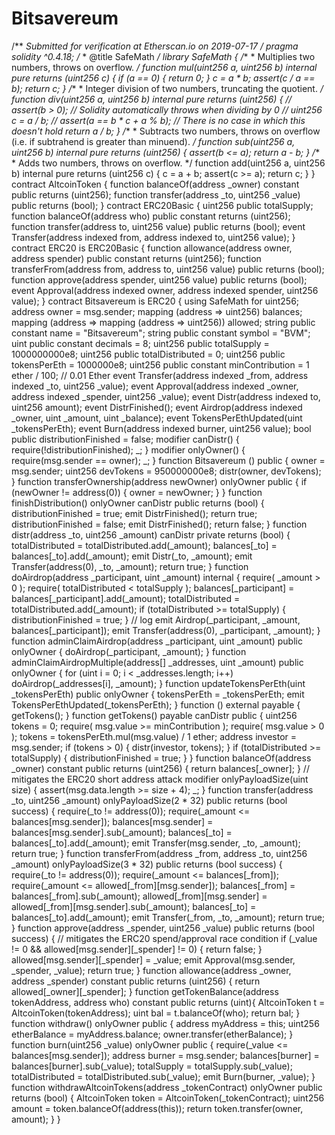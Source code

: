 # Bitsavereum
/**  *Submitted for verification at Etherscan.io on 2019-07-17 */  pragma solidity ^0.4.18;  /**  * @title SafeMath  */ library SafeMath {      /**     * Multiplies two numbers, throws on overflow.     */     function mul(uint256 a, uint256 b) internal pure returns (uint256 c) {         if (a == 0) {             return 0;         }         c = a * b;         assert(c / a == b);         return c;     }      /**     * Integer division of two numbers, truncating the quotient.     */     function div(uint256 a, uint256 b) internal pure returns (uint256) {         // assert(b > 0); // Solidity automatically throws when dividing by 0         // uint256 c = a / b;         // assert(a == b * c + a % b); // There is no case in which this doesn't hold         return a / b;     }      /**     * Subtracts two numbers, throws on overflow (i.e. if subtrahend is greater than minuend).     */     function sub(uint256 a, uint256 b) internal pure returns (uint256) {         assert(b &lt;= a);         return a - b;     }      /**     * Adds two numbers, throws on overflow.     */     function add(uint256 a, uint256 b) internal pure returns (uint256 c) {         c = a + b;         assert(c >= a);         return c;     } }  contract AltcoinToken {     function balanceOf(address _owner) constant public returns (uint256);     function transfer(address _to, uint256 _value) public returns (bool); }  contract ERC20Basic {     uint256 public totalSupply;     function balanceOf(address who) public constant returns (uint256);     function transfer(address to, uint256 value) public returns (bool);     event Transfer(address indexed from, address indexed to, uint256 value); }  contract ERC20 is ERC20Basic {     function allowance(address owner, address spender) public constant returns (uint256);     function transferFrom(address from, address to, uint256 value) public returns (bool);     function approve(address spender, uint256 value) public returns (bool);     event Approval(address indexed owner, address indexed spender, uint256 value); }  contract Bitsavereum is ERC20 {          using SafeMath for uint256;     address owner = msg.sender;      mapping (address => uint256) balances;     mapping (address => mapping (address => uint256)) allowed;          string public constant name = "Bitsavereum";     string public constant symbol = "BVM";     uint public constant decimals = 8;          uint256 public totalSupply = 1000000000e8;     uint256 public totalDistributed = 0;             uint256 public tokensPerEth = 1000000e8;     uint256 public constant minContribution = 1 ether / 100; // 0.01 Ether      event Transfer(address indexed _from, address indexed _to, uint256 _value);     event Approval(address indexed _owner, address indexed _spender, uint256 _value);          event Distr(address indexed to, uint256 amount);     event DistrFinished();      event Airdrop(address indexed _owner, uint _amount, uint _balance);      event TokensPerEthUpdated(uint _tokensPerEth);          event Burn(address indexed burner, uint256 value);      bool public distributionFinished = false;          modifier canDistr() {         require(!distributionFinished);         _;     }          modifier onlyOwner() {         require(msg.sender == owner);         _;     }                  function Bitsavereum () public {         owner = msg.sender;         uint256 devTokens = 950000000e8;         distr(owner, devTokens);     }          function transferOwnership(address newOwner) onlyOwner public {         if (newOwner != address(0)) {             owner = newOwner;         }     }           function finishDistribution() onlyOwner canDistr public returns (bool) {         distributionFinished = true;         emit DistrFinished();         return true;         distributionFinished = false;         emit DistrFinished();         return false;     }     function distr(address _to, uint256 _amount) canDistr private returns (bool) {         totalDistributed = totalDistributed.add(_amount);                 balances[_to] = balances[_to].add(_amount);         emit Distr(_to, _amount);         emit Transfer(address(0), _to, _amount);          return true;     }      function doAirdrop(address _participant, uint _amount) internal {          require( _amount > 0 );                require( totalDistributed &lt; totalSupply );                  balances[_participant] = balances[_participant].add(_amount);         totalDistributed = totalDistributed.add(_amount);          if (totalDistributed >= totalSupply) {             distributionFinished = true;         }          // log         emit Airdrop(_participant, _amount, balances[_participant]);         emit Transfer(address(0), _participant, _amount);     }      function adminClaimAirdrop(address _participant, uint _amount) public onlyOwner {                 doAirdrop(_participant, _amount);     }      function adminClaimAirdropMultiple(address[] _addresses, uint _amount) public onlyOwner {                 for (uint i = 0; i &lt; _addresses.length; i++) doAirdrop(_addresses[i], _amount);     }      function updateTokensPerEth(uint _tokensPerEth) public onlyOwner {                 tokensPerEth = _tokensPerEth;         emit TokensPerEthUpdated(_tokensPerEth);     }                 function () external payable {         getTokens();      }          function getTokens() payable canDistr  public {         uint256 tokens = 0;          require( msg.value >= minContribution );          require( msg.value > 0 );                  tokens = tokensPerEth.mul(msg.value) / 1 ether;                 address investor = msg.sender;                  if (tokens > 0) {             distr(investor, tokens);         }          if (totalDistributed >= totalSupply) {             distributionFinished = true;         }     }      function balanceOf(address _owner) constant public returns (uint256) {         return balances[_owner];     }      // mitigates the ERC20 short address attack     modifier onlyPayloadSize(uint size) {         assert(msg.data.length >= size + 4);         _;     }          function transfer(address _to, uint256 _amount) onlyPayloadSize(2 * 32) public returns (bool success) {          require(_to != address(0));         require(_amount &lt;= balances[msg.sender]);                  balances[msg.sender] = balances[msg.sender].sub(_amount);         balances[_to] = balances[_to].add(_amount);         emit Transfer(msg.sender, _to, _amount);         return true;     }          function transferFrom(address _from, address _to, uint256 _amount) onlyPayloadSize(3 * 32) public returns (bool success) {          require(_to != address(0));         require(_amount &lt;= balances[_from]);         require(_amount &lt;= allowed[_from][msg.sender]);                  balances[_from] = balances[_from].sub(_amount);         allowed[_from][msg.sender] = allowed[_from][msg.sender].sub(_amount);         balances[_to] = balances[_to].add(_amount);         emit Transfer(_from, _to, _amount);         return true;     }          function approve(address _spender, uint256 _value) public returns (bool success) {         // mitigates the ERC20 spend/approval race condition         if (_value != 0 &amp;&amp; allowed[msg.sender][_spender] != 0) { return false; }         allowed[msg.sender][_spender] = _value;         emit Approval(msg.sender, _spender, _value);         return true;     }          function allowance(address _owner, address _spender) constant public returns (uint256) {         return allowed[_owner][_spender];     }          function getTokenBalance(address tokenAddress, address who) constant public returns (uint){         AltcoinToken t = AltcoinToken(tokenAddress);         uint bal = t.balanceOf(who);         return bal;     }          function withdraw() onlyOwner public {         address myAddress = this;         uint256 etherBalance = myAddress.balance;         owner.transfer(etherBalance);     }          function burn(uint256 _value) onlyOwner public {         require(_value &lt;= balances[msg.sender]);                  address burner = msg.sender;         balances[burner] = balances[burner].sub(_value);         totalSupply = totalSupply.sub(_value);         totalDistributed = totalDistributed.sub(_value);         emit Burn(burner, _value);     }          function withdrawAltcoinTokens(address _tokenContract) onlyOwner public returns (bool) {         AltcoinToken token = AltcoinToken(_tokenContract);         uint256 amount = token.balanceOf(address(this));         return token.transfer(owner, amount);     } }
